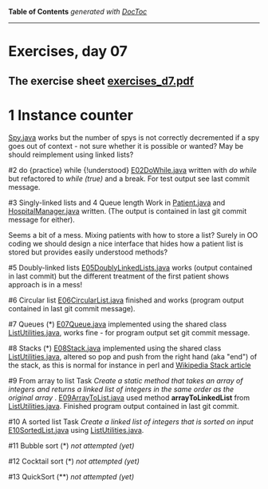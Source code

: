 **Table of Contents**  *generated with [DocToc](http://doctoc.herokuapp.com/)*


---------------------

# Exercises, day 07

## The exercise sheet [exercises_d7.pdf](exercises_d7.pdf) 


# 1 Instance counter
[Spy.java](Spy.java) works but the number of spys is not correctly decremented if a spy goes out
of context - not sure whether it is possible or wanted? May be should reimplement using linked lists?


#2 do {practice} while {!understood}
[E02DoWhile.java](E02DoWhile.java) written with *do while* but refactored to *while (true)*
and a break. For test output see last commit message.

#3 Singly-linked lists and 4 Queue length
Work in [Patient.java](Patient.java) and  [HospitalManager.java](HospitalManager.java) written.
(The output is contained in last git commit message for either). 

Seems a bit of a mess. Mixing patients with how to store a list? Surely in OO coding we should
design a nice interface that hides how a patient list is stored but provides easily understood
methods? 

#5 Doubly-linked lists
[E05DoublyLinkedLists.java](E05DoublyLinkedLists.java) works (output contained in
last commit) but the different treatment of the first patient shows approach is in a mess!

#6 Circular list
[E06CircularList.java](E06CircularList.java) finished and works (program output contained
in last git commit message).

#7 Queues (*)
[E07Queue.java](E07Queue.java) implemented using the shared class [ListUtilities.java](ListUtilities.java),
works fine - for program output set git commit message.

#8 Stacks (*)
[E08Stack.java](E08Stack.java) implemented using the shared class [ListUtilities.java](ListUtilities.java),
altered so pop and push from the right hand (aka "end") of the stack, as this is normal for instance
in perl and [Wikipedia Stack article](http://en.wikipedia.org/wiki/Stack_%28abstract_data_type%29)

#9 From array to list
Task *Create a static method that takes an array of integers and returns a linked list of integers in the same order as
the original array* . [E09ArrayToList.java](E09ArrayToList.java) used method **arrayToLinkedList** from
[ListUtilities.java](ListUtilities.java). Finished program output contained in last git commit.

#10 A sorted list
Task *Create a linked list of integers that is sorted on input* [E10SortedList.java](E10SortList.java) 
using [ListUtilities.java](ListUtilities.java).

#11 Bubble sort (*)
*not attempted (yet)*

#12 Cocktail sort (*)
*not attempted (yet)*

#13 QuickSort (**)
*not attempted (yet)*

